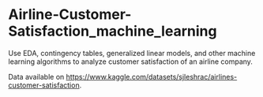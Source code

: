 # Airline-Customer-Satisfaction_machine_learning
Use EDA, contingency tables, generalized linear models, and other machine learning algorithms to analyze customer satisfaction of an airline company.

Data available on https://www.kaggle.com/datasets/sjleshrac/airlines-customer-satisfaction.

